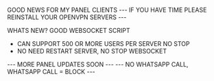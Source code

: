 GOOD NEWS FOR MY PANEL CLIENTS
--- IF YOU HAVE TIME PLEASE REINSTALL YOUR OPENVPN SERVERS ---

WHATS NEW?
GOOD WEBSOCKET SCRIPT
- CAN SUPPORT 500 OR MORE USERS PER SERVER NO STOP
- NO NEED RESTART SERVER, NO STOP WEBSOCKET

--- MORE PANEL UPDATES SOON ---
--- NO WHATSAPP CALL, WHATSAPP CALL = BLOCK ---
